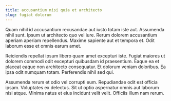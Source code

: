 ```yaml
---
title: accusantium nisi quia et architecto
slug: fugiat dolorum
---
```


Quam nihil id accusantium recusandae aut iusto totam iste aut. Assumenda nihil sunt. Ipsum ut architecto quo vel iure. Rerum dolorem accusantium aperiam aperiam repellendus. Maxime sapiente aut et tempora et. Odit laborum esse et omnis earum amet.

Reiciendis repellat ipsum libero quam amet excepturi iste. Fugiat maiores ut dolorem commodi odit excepturi quibusdam id praesentium. Eaque ea et placeat eaque non architecto consequatur. Et dolorum veniam doloribus. Ea ipsa odit numquam totam. Perferendis nihil sed qui.

Assumenda rerum et odio vel corrupti eum. Repudiandae odit est officia ipsam. Voluptates ex delectus. Sit ut optio aspernatur omnis aut laborum nisi atque. Minima natus et eius incidunt velit velit. Officiis illum nam rerum.

